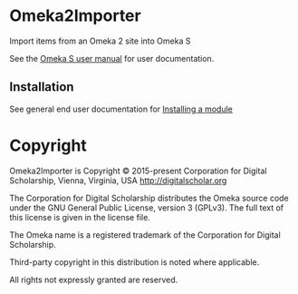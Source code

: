# Omeka2Importer

Import items from an Omeka 2 site into Omeka S

See the [Omeka S user manual](http://omeka.org/s/docs/user-manual/modules/omeka2importer/) for user documentation.

## Installation

See general end user documentation for [Installing a module](http://omeka.org/s/docs/user-manual/modules/#installing-modules)

# Copyright
Omeka2Importer is Copyright © 2015-present Corporation for Digital Scholarship, Vienna, Virginia, USA http://digitalscholar.org

The Corporation for Digital Scholarship distributes the Omeka source code
under the GNU General Public License, version 3 (GPLv3). The full text
of this license is given in the license file.

The Omeka name is a registered trademark of the Corporation for Digital Scholarship.

Third-party copyright in this distribution is noted where applicable.

All rights not expressly granted are reserved.

